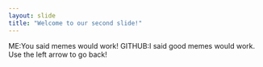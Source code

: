 ```yaml
---
layout: slide
title: "Welcome to our second slide!"
---
```

ME:You said memes would work!
GITHUB:I said good memes would work.
Use the left arrow to go back!

